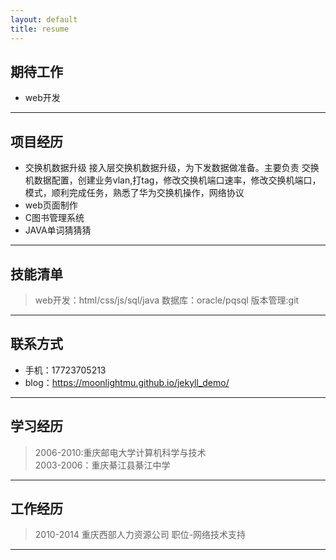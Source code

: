 ```yaml
---
layout: default
title: resume
---
```

## 期待工作
* web开发
---
## 项目经历
* 交换机数据升级
接入层交换机数据升级，为下发数据做准备。主要负责
交换机数据配置，创建业务vlan,打tag，修改交换机端口速率，修改交换机端口，模式，顺利完成任务，熟悉了华为交换机操作，网络协议
* web页面制作
* C图书管理系统
* JAVA单词猜猜猜
---
## 技能清单
> web开发：html/css/js/sql/java
> 数据库：oracle/pqsql
> 版本管理:git
---
## 联系方式
* 手机：17723705213
* blog：https://moonlightmu.github.io/jekyll_demo/
---
## 学习经历
> 2006-2010:重庆邮电大学计算机科学与技术<br>
> 2003-2006：重庆綦江县綦江中学<br>
---
## 工作经历
> 2010-2014 重庆西部人力资源公司 职位-网络技术支持
---